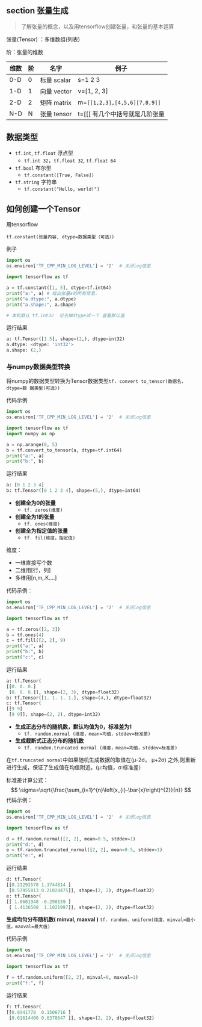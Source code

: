 ## section 张量生成

> 了解张量的概念，以及用tensorflow创建张量，和张量的基本运算

张量(Tensor) ：多维数组(列表)

阶：张量的维数

| 维数 | 阶   | 名字        | 例子                              |
| ---- | ---- | ----------- | --------------------------------- |
| 0-D  | 0    | 标量 scalar | s=1 2 3                           |
| 1-D  | 1    | 向量 vector | v=[1, 2, 3]                       |
| 2-D  | 2    | 矩阵 matrix | m=`[[1,2,3],[4,5,6][7,8,9]]`      |
| N-D  | N    | 张量 tensor | t=[[[    有几个中括号就是几阶张量 |

## 数据类型

- `tf.int`, `tf.float` 浮点型
  - `tf.int 32`，`tf.float 32`, `tf.float 64`
- `tf.bool` 布尔型
  - `tf.constant([True, False])`
- `tf.string` 字符串
  - `tf.constant("Hello, world!")`

## 如何创建一个Tensor

用tensorflow

```
tf.constant(张量内容, dtype=数据类型（可选）)
```

例子

```python
import os
os.environ['TF_CPP_MIN_LOG_LEVEL'] = '2'  # 关闭log信息

import tensorflow as tf

a = tf.constant([1, 5], dtype=tf.int64)
print("a:", a) # 给出张量a的所有信息，
print("a.dtype:", a.dtype)
print("a.shape:", a.shape)

# 本机默认 tf.int32  可去掉dtype试一下 查看默认值
```

运行结果

```python
a: tf.Tensor([1 5], shape=(2,), dtype=int32)
a.dtype: <dtype: 'int32'>
a.shape: (2,)
```

### 与numpy数据类型转换

将numpy的数据类型转换为Tensor数据类型`tf. convert to_tensor(数据名，dtype=数 据类型(可选))`

代码示例

```python
import os
os.environ['TF_CPP_MIN_LOG_LEVEL'] = '2'  # 关闭log信息

import tensorflow as tf
import numpy as np

a = np.arange(0, 5)
b = tf.convert_to_tensor(a, dtype=tf.int64)
print("a:", a)
print("b:", b)
```

运行结果

```python
a: [0 1 2 3 4]
b: tf.Tensor([0 1 2 3 4], shape=(5,), dtype=int64)
```

- **创建全为0的张量**
  - `tf. zeros(维度)`
- **创建全为1的张量**
  - `tf. ones(维度)`
- **创建全为指定值的张量**
  - `tf. fil(维度，指定值)`

维度：

- 一维直接写个数
- 二维用[行，列]
- 多维用[n,m,.K....]

代码示例：

```python
import os
os.environ['TF_CPP_MIN_LOG_LEVEL'] = '2'  # 关闭log信息

import tensorflow as tf

a = tf.zeros([2, 3])
b = tf.ones(4)
c = tf.fill([2, 2], 9)
print("a:", a)
print("b:", b)
print("c:", c)
```

运行结果

```python
a: tf.Tensor(
[[0. 0. 0.]
 [0. 0. 0.]], shape=(2, 3), dtype=float32)
b: tf.Tensor([1. 1. 1. 1.], shape=(4,), dtype=float32)
c: tf.Tensor(
[[9 9]
 [9 9]], shape=(2, 2), dtype=int32)
```

- **生成正态分布的随机数，默认均值为0，标准差为1**
  - `tf. random.normal (维度，mean=均值，stddev=标准差)`
- **生成截断式正态分布的随机数**
  - `tf. random.truncated normal (维度，mean=均值，stddev=标准差)`

在`tf.truncated normal`中如果随机生成数据的取值在(μ-2σ， μ+2σ) 之外,则重新进行生成，保证了生成值在均值附近。(μ:均值，σ:标准差）

标准差计算公式：
$$
\sigma=\sqrt{\frac{\sum_{i=1}^{n}\left(x_{i}-\bar{x}\right)^{2}}{n}}
$$
代码示例：

```python
import os
os.environ['TF_CPP_MIN_LOG_LEVEL'] = '2'  # 关闭log信息

import tensorflow as tf

d = tf.random.normal([2, 2], mean=0.5, stddev=1)
print("d:", d)
e = tf.random.truncated_normal([2, 2], mean=0.5, stddev=1)
print("e:", e)

```

运行结果

```python
d: tf.Tensor(
[[0.21293578 1.3744814 ]
 [0.57955813 0.21024475]], shape=(2, 2), dtype=float32)
e: tf.Tensor(
[[ 1.0601948 -0.290159 ]
 [ 1.4136508  1.1021997]], shape=(2, 2), dtype=float32)
```

**生成均匀分布随机数( minval, maxval )**
`tf. random. uniform(维度，minval=最小值，maxval=最大值)`

代码示例

```python
import os
os.environ['TF_CPP_MIN_LOG_LEVEL'] = '2'  # 关闭log信息

import tensorflow as tf

f = tf.random.uniform([2, 2], minval=0, maxval=1)
print("f:", f)
```

运行结果

```python
f: tf.Tensor(
[[0.8941778  0.1506716 ]
 [0.61614406 0.6378647 ]], shape=(2, 2), dtype=float32)
```

